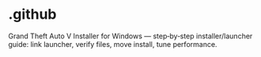 # .github
Grand Theft Auto V Installer for Windows — step‑by‑step installer/launcher guide: link launcher, verify files, move install, tune performance.
